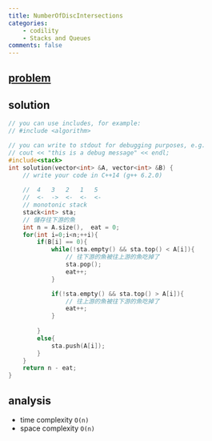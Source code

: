 ```yaml
---
title: NumberOfDiscIntersections
categories: 
    - codility
    - Stacks and Queues
comments: false
---
```


## [problem](https://app.codility.com/programmers/lessons/7-stacks_and_queues/fish/)

## solution

```c++
// you can use includes, for example:
// #include <algorithm>

// you can write to stdout for debugging purposes, e.g.
// cout << "this is a debug message" << endl;
#include<stack>
int solution(vector<int> &A, vector<int> &B) {
    // write your code in C++14 (g++ 6.2.0)
    
    //  4   3   2   1   5   
    //  <-  ->  <-  <-  <-
    // monotonic stack
    stack<int> sta;
    // 儲存往下游的魚
    int n = A.size(),  eat = 0;
    for(int i=0;i<n;++i){
        if(B[i] == 0){
            while(!sta.empty() && sta.top() < A[i]){
                // 往下游的魚被往上游的魚吃掉了
                sta.pop();
                eat++;
            }

            if(!sta.empty() && sta.top() > A[i]){
                // 往上游的魚被往下游的魚吃掉了
                eat++;
            }
            
        }
        else{
            sta.push(A[i]);
        }
    }
    return n - eat;
}

```

## analysis
- time complexity `O(n)`
- space complexity `O(n)`


